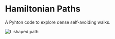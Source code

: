 # Hamiltonian Paths

A Pyhton code to explore dense self-avoiding walks.

![L shaped path](fig0099000.png)
